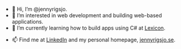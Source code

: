 - 👋 Hi, I’m @jennyrigsjo.
- 👀 I’m interested in web development and building web-based applications.
- 🌱 I’m currently learning how to build apps using C# at <a href="https://www.linkedin.com/company/lexicon-yrkesutbildning-i-v%C3%A4st/">Lexicon</a>.
<!-- - 💞️ I’m looking to collaborate on ... -->
- 📫 Find me at <a href="https://www.linkedin.com/in/jennyrigsjo/">LinkedIn</a> and my personal homepage, <a href="https://jennyrigsjo.se/">jennyrigsjo.se</a>.

<!---
jennyrigsjo/jennyrigsjo is a ✨ special ✨ repository because its `README.md` (this file) appears on your GitHub profile.
You can click the Preview link to take a look at your changes.
--->
